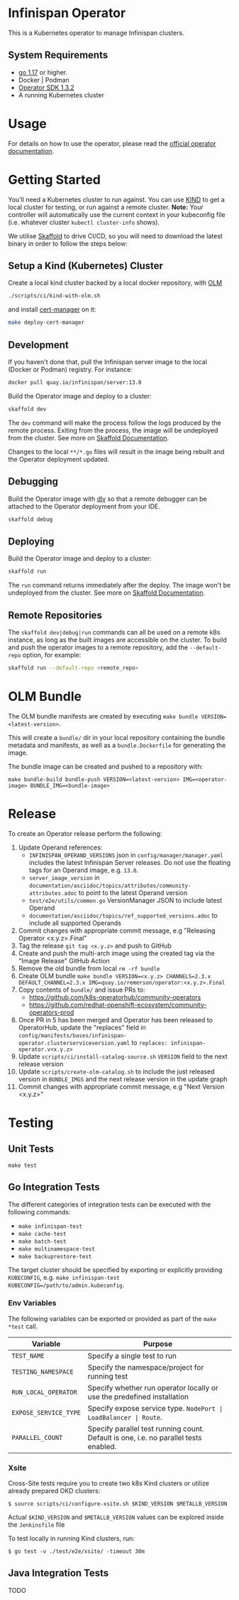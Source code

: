 # Infinispan Operator

This is a Kubernetes operator to manage Infinispan clusters.

## System Requirements

* [go 1.17](https://github.com/golang/go) or higher.
* Docker | Podman
* [Operator SDK 1.3.2](https://github.com/operator-framework/operator-sdk/releases/download/v1.3.2/operator-sdk_linux_amd64)
* A running Kubernetes cluster

# Usage

For details on how to use the operator, please read the [official operator documentation](https://infinispan.org/docs/infinispan-operator/main/operator.html).

# Getting Started
You’ll need a Kubernetes cluster to run against. You can use [KIND](https://sigs.k8s.io/kind) to get a local cluster for testing, or run against a remote cluster.
**Note:** Your controller will automatically use the current context in your kubeconfig file (i.e. whatever cluster `kubectl cluster-info` shows).

We utilise [Skaffold](https://skaffold.dev/) to drive CI/CD, so you will need to download the latest binary in order to
follow the steps below:

## Setup a Kind (Kubernetes) Cluster

Create a local kind cluster backed by a local docker repository, with [OLM](https://olm.operatorframework.io/)

```sh
./scripts/ci/kind-with-olm.sh
```

and install [cert-manager](https://cert-manager.io) on it:

```sh
make deploy-cert-manager
```

## Development

If you haven't done that, pull the Infinispan server image to the local (Docker or Podman) registry. For instance:

```sh
docker pull quay.io/infinispan/server:13.0
```

Build the Operator image and deploy to a cluster:

```sh
skaffold dev
```

The `dev` command will make the process follow the logs produced by the remote process.
Exiting from the process, the image will be undeployed from the cluster.
See more on [Skaffold Documentation](https://skaffold.dev/docs/).

Changes to the local `**/*.go` files will result in the image being rebuilt and the Operator deployment updated.

## Debugging
Build the Operator image with [dlv](https://github.com/go-delve/delve) so that a remote debugger can be attached
to the Operator deployment from your IDE.

```sh
skaffold debug
```

## Deploying
Build the Operator image and deploy to a cluster:

```sh
skaffold run
```

The `run` command returns immediately after the deploy.
The image won't be undeployed from the cluster.
See more on [Skaffold Documentation](https://skaffold.dev/docs/).

## Remote Repositories
The `skaffold dev|debug|run` commands can all be used on a remote k8s instance, as long as the built images are accessible
on the cluster. To build and push the operator images to a remote repository, add the `--default-repo` option, for example:

```sh
skaffold run --default-repo <remote_repo>
```

# OLM Bundle
The OLM bundle manifests are created by executing `make bundle VERSION=<latest-version>`.

This will create a `bundle/` dir in your local repository containing the bundle metadata and manifests, as well as a
`bundle.Dockerfile` for generating the image.

The bundle image can be created and pushed to a repository with:

```
make bundle-build bundle-push VERSION=<latest-version> IMG=<operator-image> BUNDLE_IMG=<bundle-image>
```

# Release
To create an Operator release perform the following:

1. Update Operand references:
   - `INFINISPAN_OPERAND_VERSIONS` json in `config/manager/manager.yaml` includes the latest Infinispan Server releases. Do not use the floating tags for an Operand image, e.g. `13.0`.
   - `server_image_version` in `documentation/asciidoc/topics/attributes/community-attributes.adoc` to point to the latest Operand version
   - `test/e2e/utils/common.go` VersionManager JSON to include latest Operand
   - `documentation/asciidoc/topics/ref_supported_versions.adoc` to include all supported Operands
2. Commit changes with appropriate commit message, e.g "Releasing Operator <x.y.z>.Final"
3. Tag the release `git tag <x.y.z>` and push to GitHub
4. Create and push the multi-arch image using the created tag via the "Image Release" GitHub Action
5. Remove the old bundle from local `rm -rf bundle`
6. Create OLM bundle `make bundle VERSION=<x.y.z> CHANNELS=2.3.x DEFAULT_CHANNEL=2.3.x IMG=quay.io/remerson/operator:<x.y.z>.Final`
7. Copy contents of `bundle/` and issue PRs to:
    - https://github.com/k8s-operatorhub/community-operators
    - https://github.com/redhat-openshift-ecosystem/community-operators-prod
8. Once PR in 5 has been merged and Operator has been released to OperatorHub, update the "replaces" field in `config/manifests/bases/infinispan-operator.clusterserviceversion.yaml`
to `replaces: infinispan-operator.v<x.y.z>`
9. Update `scripts/ci/install-catalog-source.sh` `VERSION` field to the next release version
10. Update `scripts/create-olm-catalog.sh` to include the just released version in `BUNDLE_IMGS` and the next release version in the update graph
11. Commit changes with appropriate commit message, e.g "Next Version <x.y.z>"

# Testing

## Unit Tests

`make test`

## Go Integration Tests

The different categories of integration tests can be executed with the following commands:

- `make infinispan-test`
- `make cache-test`
- `make batch-test`
- `make multinamespace-test`
- `make backuprestore-test`

The target cluster should be specified by exporting or explicitly providing `KUBECONFIG`, e.g. `make infinispan-test KUBECONFIG=/path/to/admin.kubeconfig`.

### Env Variables
The following variables can be exported or provided as part of the `make *test` call.

| Variable              | Purpose                                                                              |
|-----------------------|--------------------------------------------------------------------------------------|
| `TEST_NAME`           | Specify a single test to run                                                         |
| `TESTING_NAMESPACE`   | Specify the namespace/project for running test                                       |
| `RUN_LOCAL_OPERATOR`  | Specify whether run operator locally or use the predefined installation              |
| `EXPOSE_SERVICE_TYPE` | Specify expose service type. `NodePort \| LoadBalancer \| Route`.                    |
| `PARALLEL_COUNT`      | Specify parallel test running count. Default is one, i.e. no parallel tests enabled. |

### Xsite
Cross-Site tests require you to create two k8s Kind clusters or utilize already prepared OKD clusters:
```
$ source scripts/ci/configure-xsite.sh $KIND_VERSION $METALLB_VERSION
```

Actual `$KIND_VERSION` and `$METALLB_VERSION` values can be explored inside the `Jenkinsfile` file 

To test locally in running Kind clusters, run:
```
$ go test -v ./test/e2e/xsite/ -timeout 30m
```

## Java Integration Tests
TODO
